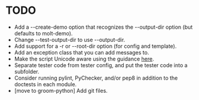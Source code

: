TODO
====

* Add a --create-demo option that recognizes the --output-dir option (but
  defaults to molt-demo).
* Change --test-output-dir to use --output-dir.
* Add support for a -r or --root-dir option (for config and template).
* Add an exception class that you can add messages to.
* Make the script Unicode aware using the guidance [here](http://docs.python.org/howto/unicode.html).
* Separate tester code from tester config, and put the tester code into
  a subfolder.
* Consider running pylint, PyChecker, and/or pep8 in addition to the
  doctests in each module.
* [move to groom-python] Add git files.
